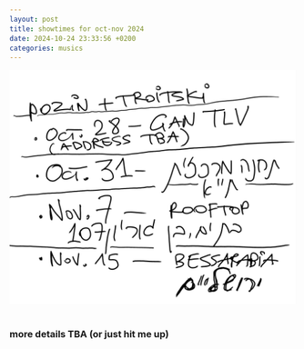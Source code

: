 ```yaml
---
layout: post
title: showtimes for oct-nov 2024
date: 2024-10-24 23:33:56 +0200
categories: musics
---
```

![oct and nov showtimes](/assets/img/showtimes-nov.png)
<br><br>
### more details TBA (or just hit me up)
